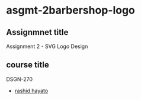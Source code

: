 # asgmt-2barbershop-logo

## Assignmnet title 
Assignment 2 - SVG Logo Design
## course title
DSGN-270


- [rashid hayato]()



